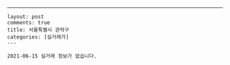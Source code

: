 ---
    layout: post
    comments: true
    title: 서울특별시 관악구
    categories: [실거래가]
    ---

    2021-06-15 실거래 정보가 없습니다.

    